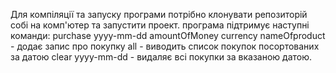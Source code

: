 Для компіляції та запуску програми потрібно клонувати репозиторій собі на комп'ютер та запустити проект.
програма підтримує наступні команди:
purchase yyyy-mm-dd amountOfMoney currency nameOfproduct - додає запис про покупку
all - виводить список покупок посортованих за датою
clear yyyy-mm-dd - видаляє всі покупки за вказаною датою.
